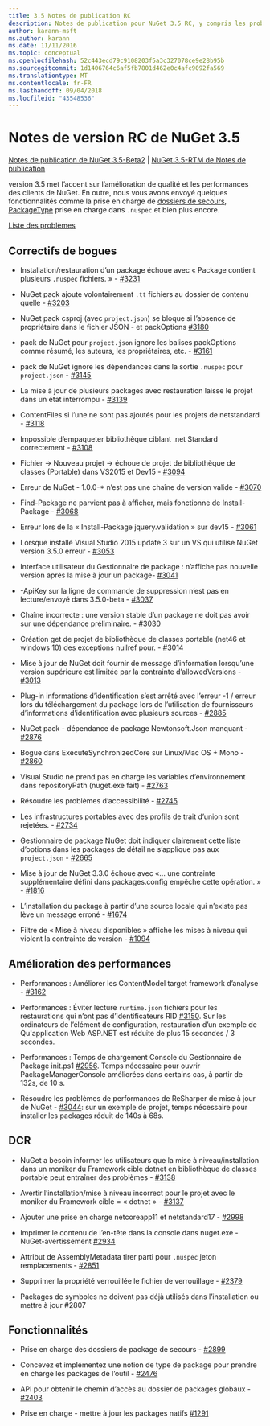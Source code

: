 ```yaml
---
title: 3.5 Notes de publication RC
description: Notes de publication pour NuGet 3.5 RC, y compris les problèmes connus, les correctifs de bogues, les fonctionnalités ajoutées et les dcr.
author: karann-msft
ms.author: karann
ms.date: 11/11/2016
ms.topic: conceptual
ms.openlocfilehash: 52c443ecd79c9108203f5a3c327078ce9e28b95b
ms.sourcegitcommit: 1d1406764c6af5fb7801d462e0c4afc9092fa569
ms.translationtype: MT
ms.contentlocale: fr-FR
ms.lasthandoff: 09/04/2018
ms.locfileid: "43548536"
---
```

# <a name="nuget-35-rc-release-notes"></a>Notes de version RC de NuGet 3.5

[Notes de publication de NuGet 3.5-Beta2](../release-notes/nuget-3.5-Beta2.md) | [NuGet 3.5-RTM de Notes de publication](../release-notes/nuget-3.5-RTM.md)

version 3.5 met l’accent sur l’amélioration de qualité et les performances des clients de NuGet. En outre, nous vous avons envoyé quelques fonctionnalités comme la prise en charge de [dossiers de secours](https://github.com/NuGet/Home/issues/2899), [PackageType](https://github.com/NuGet/Home/issues/2476) prise en charge dans `.nuspec` et bien plus encore.

[Liste des problèmes](https://github.com/NuGet/Home/issues?q=is%3Aissue+is%3Aclosed+milestone%3A%223.5%20RC")

## <a name="bug-fixes"></a>Correctifs de bogues

* Installation/restauration d’un package échoue avec « Package contient plusieurs `.nuspec` fichiers. » - [#3231](https://github.com/NuGet/Home/issues/3231)

* NuGet pack ajoute volontairement `.tt` fichiers au dossier de contenu quelle - [#3203](https://github.com/NuGet/Home/issues/3203)

* NuGet pack csproj (avec `project.json`) se bloque si l’absence de propriétaire dans le fichier JSON - et packOptions [#3180](https://github.com/NuGet/Home/issues/3180)

* pack de NuGet pour `project.json` ignore les balises packOptions comme résumé, les auteurs, les propriétaires, etc. - [#3161](https://github.com/NuGet/Home/issues/3161)

* pack de NuGet ignore les dépendances dans la sortie `.nuspec` pour `project.json`  -  [#3145](https://github.com/NuGet/Home/issues/3145)

* La mise à jour de plusieurs packages avec restauration laisse le projet dans un état interrompu - [#3139](https://github.com/NuGet/Home/issues/3139)

* ContentFiles si l’une ne sont pas ajoutés pour les projets de netstandard - [#3118](https://github.com/NuGet/Home/issues/3118)

* Impossible d’empaqueter bibliothèque ciblant .net Standard correctement - [#3108](https://github.com/NuGet/Home/issues/3108)

* Fichier -> Nouveau projet -> échoue de projet de bibliothèque de classes (Portable) dans VS2015 et Dev15 - [#3094](https://github.com/NuGet/Home/issues/3094)

* Erreur de NuGet - 1.0.0-* n’est pas une chaîne de version valide - [#3070](https://github.com/NuGet/Home/issues/3070)

* Find-Package ne parvient pas à afficher, mais fonctionne de Install-Package - [#3068](https://github.com/NuGet/Home/issues/3068)

* Erreur lors de la « Install-Package jquery.validation » sur dev15 - [#3061](https://github.com/NuGet/Home/issues/3061)

* Lorsque installé Visual Studio 2015 update 3 sur un VS qui utilise NuGet version 3.5.0 erreur - [#3053](https://github.com/NuGet/Home/issues/3053)

* Interface utilisateur du Gestionnaire de package : n’affiche pas nouvelle version après la mise à jour un package- [#3041](https://github.com/NuGet/Home/issues/3041)

* -ApiKey sur la ligne de commande de suppression n’est pas en lecture/envoyé dans 3.5.0-beta - [#3037](https://github.com/NuGet/Home/issues/3037)

* Chaîne incorrecte : une version stable d’un package ne doit pas avoir sur une dépendance préliminaire. - [#3030](https://github.com/NuGet/Home/issues/3030)

* Création get de projet de bibliothèque de classes portable (net46 et windows 10) des exceptions nullref pour. - [#3014](https://github.com/NuGet/Home/issues/3014)

* Mise à jour de NuGet doit fournir de message d’information lorsqu’une version supérieure est limitée par la contrainte d’allowedVersions - [#3013](https://github.com/NuGet/Home/issues/3013)

* Plug-in informations d’identification s’est arrêté avec l’erreur -1 / erreur lors du téléchargement du package lors de l’utilisation de fournisseurs d’informations d’identification avec plusieurs sources - [#2885](https://github.com/NuGet/Home/issues/2885)

* NuGet pack - dépendance de package Newtonsoft.Json manquant - [#2876](https://github.com/NuGet/Home/issues/2876)

* Bogue dans ExecuteSynchronizedCore sur Linux/Mac OS + Mono - [#2860](https://github.com/NuGet/Home/issues/2860)

* Visual Studio ne prend pas en charge les variables d’environnement dans repositoryPath (nuget.exe fait) - [#2763](https://github.com/NuGet/Home/issues/2763)

* Résoudre les problèmes d’accessibilité - [#2745](https://github.com/NuGet/Home/issues/2745)

* Les infrastructures portables avec des profils de trait d’union sont rejetées. - [#2734](https://github.com/NuGet/Home/issues/2734)

* Gestionnaire de package NuGet doit indiquer clairement cette liste d’options dans les packages de détail ne s’applique pas aux `project.json`  -  [#2665](https://github.com/NuGet/Home/issues/2665)

* Mise à jour de NuGet 3.3.0 échoue avec «... une contrainte supplémentaire défini dans packages.config empêche cette opération. » - [#1816](https://github.com/NuGet/Home/issues/1816)

* L’installation du package à partir d’une source locale qui n’existe pas lève un message erroné - [#1674](https://github.com/NuGet/Home/issues/1674)

* Filtre de « Mise à niveau disponibles » affiche les mises à niveau qui violent la contrainte de version - [#1094](https://github.com/NuGet/Home/issues/1094)

## <a name="performance-improvements"></a>Amélioration des performances

* Performances : Améliorer les ContentModel target framework d’analyse - [#3162](https://github.com/NuGet/Home/issues/3162)

* Performances : Éviter lecture `runtime.json` fichiers pour les restaurations qui n’ont pas d’identificateurs RID [#3150](https://github.com/NuGet/Home/issues/3150). Sur les ordinateurs de l’élément de configuration, restauration d’un exemple de Qu'application Web ASP.NET est réduite de plus 15 secondes / 3 secondes.

* Performances : Temps de chargement Console du Gestionnaire de Package init.ps1 [#2956](https://github.com/NuGet/Home/issues/2956). Temps nécessaire pour ouvrir PackageManagerConsole améliorées dans certains cas, à partir de 132s, de 10 s.

* Résoudre les problèmes de performances de ReSharper de mise à jour de NuGet - [#3044](https://github.com/NuGet/Home/issues/3044): sur un exemple de projet, temps nécessaire pour installer les packages réduit de 140s à 68s.

## <a name="dcrs"></a>DCR

* NuGet a besoin informer les utilisateurs que la mise à niveau/installation dans un moniker du Framework cible dotnet en bibliothèque de classes portable peut entraîner des problèmes - [#3138](https://github.com/NuGet/Home/issues/3138)

* Avertir l’installation/mise à niveau incorrect pour le projet avec le moniker du Framework cible = « dotnet » - [#3137](https://github.com/NuGet/Home/issues/3137)

* Ajouter une prise en charge netcoreapp11 et netstandard17 - [#2998](https://github.com/NuGet/Home/issues/2998)

* Imprimer le contenu de l’en-tête dans la console dans nuget.exe - NuGet-avertissement [#2934](https://github.com/NuGet/Home/issues/2934)

* Attribut de AssemblyMetadata tirer parti pour `.nuspec` jeton remplacements - [#2851](https://github.com/NuGet/Home/issues/2851)

* Supprimer la propriété verrouillée le fichier de verrouillage - [#2379](https://github.com/NuGet/Home/issues/2379)

* Packages de symboles ne doivent pas déjà utilisés dans l’installation ou mettre à jour #2807

## <a name="features"></a>Fonctionnalités

* Prise en charge des dossiers de package de secours - [#2899](https://github.com/NuGet/Home/issues/2899)

* Concevez et implémentez une notion de type de package pour prendre en charge les packages de l’outil - [#2476](https://github.com/NuGet/Home/issues/2476)

* API pour obtenir le chemin d’accès au dossier de packages globaux - [#2403](https://github.com/NuGet/Home/issues/2403)

* Prise en charge - mettre à jour les packages natifs [#1291](https://github.com/NuGet/Home/issues/1291)

